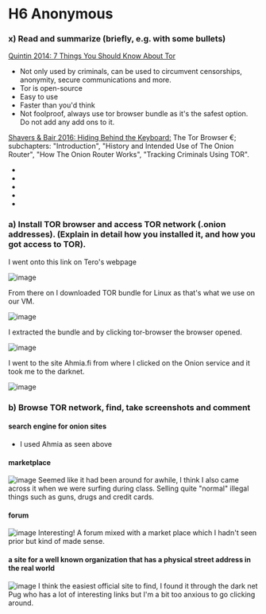# H6 Anonymous
### x) Read and summarize (briefly, e.g. with some bullets)

[Quintin 2014: 7 Things You Should Know About Tor](https://www.eff.org/deeplinks/2014/07/7-things-you-should-know-about-tor)

- Not only used by criminals, can be used to circumvent censorships, anonymity, secure communications and more.
- Tor is open-source
- Easy to use
- Faster than you'd think
- Not foolproof, always use tor browser bundle as it's the safest option. Do not add any add ons to it.


[Shavers & Bair 2016: Hiding Behind the Keyboard:](https://learning.oreilly.com/library/view/hiding-behind-the/9780128033524/XHTML/B9780128033401000021/B9780128033401000021.xhtml#s0020) The Tor Browser €; subchapters: "Introduction", "History and Intended Use of The Onion Router", "How The Onion Router Works", "Tracking Criminals Using TOR".

-
-
-
-
-


### a) Install TOR browser and access TOR network (.onion addresses). (Explain in detail how you installed it, and how you got access to TOR).

I went onto this link on Tero's webpage 

![image](https://github.com/Karoqnq/bite_spring2024_is/assets/112175331/9fb626d9-8469-4289-98ac-9c7cabad10c0)

From there on I downloaded TOR bundle for Linux as that's what we use on our VM.

![image](https://github.com/Karoqnq/bite_spring2024_is/assets/112175331/ada584fc-7edb-422f-8058-d23f5d75e902)

I extracted the bundle and by clicking tor-browser the browser opened.

![image](https://github.com/Karoqnq/bite_spring2024_is/assets/112175331/5d4d656e-a7e3-4e7e-8df5-2c4451f81209)

I went to the site Ahmia.fi from where I clicked on the Onion service and it took me to the darknet.

![image](https://github.com/Karoqnq/bite_spring2024_is/assets/112175331/9834a872-e4a0-4e14-9ec1-895c9a63f89f)


### b) Browse TOR network, find, take screenshots and comment

#### search engine for onion sites
- I used Ahmia as seen above


#### marketplace
![image](https://github.com/Karoqnq/bite_spring2024_is/assets/112175331/33492a40-c2e3-4378-9945-68e4551d2917)
Seemed like it had been around for awhile, I think I also came across it when we were surfing during class. Selling quite "normal" illegal things such as guns, drugs and credit cards.


#### forum
![image](https://github.com/Karoqnq/bite_spring2024_is/assets/112175331/0b4c39ed-177b-498d-a423-910493020752)
Interesting! A forum mixed with a market place which I hadn't seen prior but kind of made sense.


#### a site for a well known organization that has a physical street address in the real world
![image](https://github.com/Karoqnq/bite_spring2024_is/assets/112175331/7639bb3f-1dba-42af-bc62-37e24cb53da1)
I think the easiest official site to find, I found it through the dark net Pug who has a lot of interesting links but I'm a bit too anxious to go clicking around.

